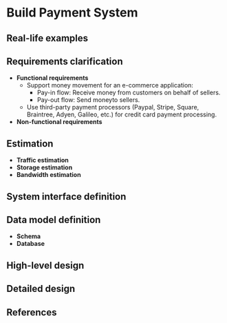 # Build Payment System

## Real-life examples

## Requirements clarification
- **Functional requirements**
   - Support money movement for an e-commerce application:
      - Pay-in flow: Receive money from customers on behalf of sellers.
      - Pay-out flow: Send moneyto sellers.
   - Use third-party payment processors (Paypal, Stripe, Square, Braintree, Adyen, Galileo, etc.) for credit card payment processing.
- **Non-functional requirements**

## Estimation
- **Traffic estimation**
- **Storage estimation**
- **Bandwidth estimation**

## System interface definition

## Data model definition
- **Schema**
- **Database**

## High-level design

## Detailed design

## References

